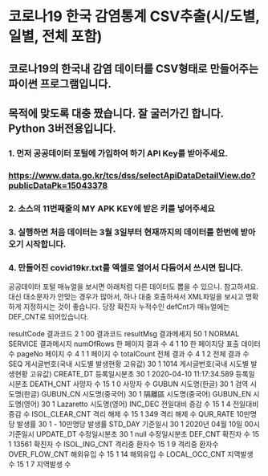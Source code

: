 # 코로나19 한국 감염통계 CSV추출(시/도별, 일별, 전체 포함)

## 코로나19의 한국내 감염 데이터를 CSV형태로 만들어주는 파이썬 프로그램입니다. 
## 목적에 맞도록 대충 짰습니다. 잘 굴러가긴 합니다. Python 3버전용입니다.

### 1. 먼저 공공데이터 포털에 가입하여 하기 API Key를 받아주세요.
### https://www.data.go.kr/tcs/dss/selectApiDataDetailView.do?publicDataPk=15043378

### 2. 소스의 11번째줄의 MY APK KEY에 받은 키를 넣어주세요

### 3. 실행하면 처음 데이터는 3월 3일부터 현재까지의 데이터를 한번에 받아오기 시작합니다.

### 4. 만들어진 covid19kr.txt를 엑셀로 열어서 다듬어서 쓰시면 됩니다.

공공데이터 포털 매뉴얼을 보시면 아래처럼 다른 데이터도 뽑을 수 있으니. 참고하셔요. 대신 대소문자가 안맞는 경우가 많아서, 하나 대충 호출하셔서 XML파일을 보시고 명확하게 지정하시는 것이 좋습니다.
당장 확진자 누적수인 defCnt가 매뉴얼에는 DEF_CNT로 되어있습니다.

  resultCode	결과코드	2	1	00	결과코드
  resultMsg	결과메세지	50	1	NORMAL SERVICE	결과메시지
  numOfRows	한 페이지 결과 수	4	1	10	한 페이지당 표출 데이터 수
  pageNo	페이지 수	4	1	1	페이지 수
  totalCount	전체 결과 수	4	1	2	전체 결과 수
  SEQ	게시글번호(국내 시도별 발생현황 고유값)	30	1	1014	게시글번호(국내 시도별 발생현황 고유값)
  CREATE_DT	등록일시분초	30	1	2020-04-10 11:17:34.589	등록일시분초
  DEATH_CNT	사망자 수	15	1	0	사망자 수
  GUBUN	시도명(한글)	30	1	검역	시도명(한글)
  GUBUN_CN	시도명(중국어)	30	1	隔離區	시도명(중국어)
  GUBUN_EN	시도명(영어)	30	1	Lazaretto	시도명(영어)
  INC_DEC	전일대비 증감 수	15	1	4	전일대비 증감 수
  ISOL_CLEAR_CNT	격리 해제 수	15	1	349	격리 해제 수
  QUR_RATE	10만명당 발생률	30	1	-	10만명당 발생률
  STD_DAY	기준일시	30	1	2020년 04월 10일 00시	기준일시
  UPDATE_DT	수정일시분초 	30	1	null	수정일시분초 
  DEF_CNT	확진자 수	15	1	13561	확진자 수
  ISOL_ING_CNT	격리중 환자수	15	1	9	격리중 환자수
  OVER_FLOW_CNT	해외유입 수	15	1	14	해외유입 수
  LOCAL_OCC_CNT	지역발생 수 	15	1	7	지역발생 수 
